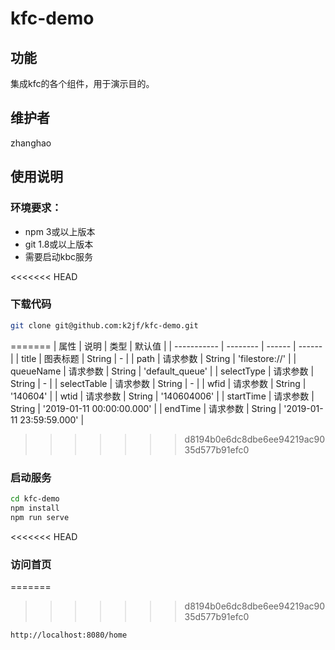 # kfc-demo

## 功能
集成kfc的各个组件，用于演示目的。

## 维护者
zhanghao

## 使用说明

### 环境要求：
- npm 3或以上版本
- git 1.8或以上版本
- 需要启动kbc服务

<<<<<<< HEAD
### 下载代码
```bash
git clone git@github.com:k2jf/kfc-demo.git
```
=======
| 属性         | 说明     | 类型   | 默认值 |
| ----------- | -------- | ------ | ------ |
| title | 图表标题 | String | -      |
| path | 请求参数 | String | 'filestore://' |
| queueName | 请求参数 | String | 'default_queue' |
| selectType | 请求参数 | String | -      |
| selectTable | 请求参数 | String | -      |
| wfid | 请求参数 | String | '140604' |
| wtid | 请求参数 | String | '140604006' |
| startTime | 请求参数 | String | '2019-01-11 00:00:00.000' |
| endTime | 请求参数 | String | '2019-01-11 23:59:59.000' |
>>>>>>> d8194b0e6dc8dbe6ee94219ac9035d577b91efc0

### 启动服务
```bash
cd kfc-demo
npm install
npm run serve
```
<<<<<<< HEAD

### 访问首页
=======
<template>
  <TimeSeries
    :title="title"
    :path="path"
    :queueName="queueName"
    :selectType="selectType"
    :selectTable="selectTable"
    :wfid="wfid"
    :wtid="wtid"
    :startTime="startTime"
    :endTime="endTime"
  />
</template>

<script>
import TimeSeries from '@/components/kfc-kmx-tsdw-chart'

export default {
  components: {
    TimeSeries
  },
  data () {
    return {
      title: '新疆哈密烟墩大二期整装天润风电场-F084机组',
      path: 'filestore://',
      queueName: 'default_queue',
      selectType: 'ts,wfid,wtid,WTUR_WSpd_Ra_F32,WTUR_Temp_Ra_F32',
      selectTable: 'gw_scada_7s_extension',
      wfid: '140604',
      wtid: '140604006',
      startTime: '2019-01-11 00:00:00.000',
      endTime: '2019-01-11 23:59:59.000'
    }
  }
}
</script>
>>>>>>> d8194b0e6dc8dbe6ee94219ac9035d577b91efc0
```
http://localhost:8080/home
```
